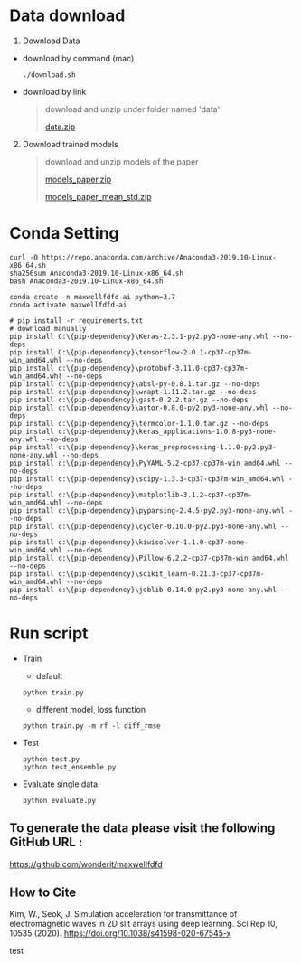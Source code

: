 # Data download

1. Download Data

* download by command (mac)
    ```shell script
    ./download.sh 
    ```

* download by link
    >   download and unzip under folder named 'data'
    >
    >   [data.zip](https://drive.google.com/uc?id=14-Bl89OzRtLM1MCW2H81Xvivq8EvTrmB)

2. Download trained models

    >   download and unzip models of the paper
    >
    >   [models_paper.zip](https://drive.google.com/uc?id=1lvexOJmZ8zGHecwOwAGBoEjxRj9YXBO4)
    >
    >   [models_paper_mean_std.zip](https://drive.google.com/uc?id=13ySFQd77kpqrBS61HuaK-YA9fs8hOSJH)


# Conda Setting

```shell script
curl -O https://repo.anaconda.com/archive/Anaconda3-2019.10-Linux-x86_64.sh
sha256sum Anaconda3-2019.10-Linux-x86_64.sh
bash Anaconda3-2019.10-Linux-x86_64.sh

conda create -n maxwellfdfd-ai python=3.7
conda activate maxwellfdfd-ai

# pip install -r requirements.txt
# download manually 
pip install C:\{pip-dependency}\Keras-2.3.1-py2.py3-none-any.whl --no-deps
pip install C:\{pip-dependency}\tensorflow-2.0.1-cp37-cp37m-win_amd64.whl --no-deps
pip install c:\{pip-dependency}\protobuf-3.11.0-cp37-cp37m-win_amd64.whl --no-deps
pip install c:\{pip-dependency}\absl-py-0.8.1.tar.gz --no-deps
pip install c:\{pip-dependency}\wrapt-1.11.2.tar.gz --no-deps
pip install c:\{pip-dependency}\gast-0.2.2.tar.gz --no-deps
pip install c:\{pip-dependency}\astor-0.8.0-py2.py3-none-any.whl --no-deps
pip install c:\{pip-dependency}\termcolor-1.1.0.tar.gz --no-deps
pip install c:\{pip-dependency}\keras_applications-1.0.8-py3-none-any.whl --no-deps
pip install c:\{pip-dependency}\keras_preprocessing-1.1.0-py2.py3-none-any.whl --no-deps
pip install c:\{pip-dependency}\PyYAML-5.2-cp37-cp37m-win_amd64.whl --no-deps
pip install c:\{pip-dependency}\scipy-1.3.3-cp37-cp37m-win_amd64.whl --no-deps
pip install c:\{pip-dependency}\matplotlib-3.1.2-cp37-cp37m-win_amd64.whl --no-deps
pip install c:\{pip-dependency}\pyparsing-2.4.5-py2.py3-none-any.whl --no-deps
pip install c:\{pip-dependency}\cycler-0.10.0-py2.py3-none-any.whl --no-deps
pip install c:\{pip-dependency}\kiwisolver-1.1.0-cp37-none-win_amd64.whl --no-deps
pip install c:\{pip-dependency}\Pillow-6.2.2-cp37-cp37m-win_amd64.whl --no-deps
pip install c:\{pip-dependency}\scikit_learn-0.21.3-cp37-cp37m-win_amd64.whl --no-deps
pip install c:\{pip-dependency}\joblib-0.14.0-py2.py3-none-any.whl --no-deps

```

 
# Run script 

* Train
    - default
    ```shell script
    python train.py 
    ```
 
    - different model, loss function
    ```shell script
    python train.py -m rf -l diff_rmse
    ```


* Test
    ```shell script
    python test.py 
    python test_ensemble.py
    ```

* Evaluate single data

    ```shell script
    python evaluate.py 
    ```

## To generate the data please visit the following GitHub URL : 
https://github.com/wonderit/maxwellfdfd

## How to Cite
Kim, W., Seok, J. Simulation acceleration for transmittance of electromagnetic waves in 2D slit arrays using deep learning. Sci Rep 10, 10535 (2020). https://doi.org/10.1038/s41598-020-67545-x

test
